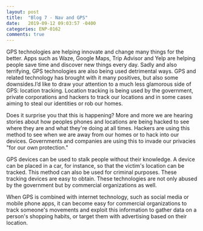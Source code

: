 ```yaml
---
layout: post
title:  "Blog 7 - Nav and GPS"
date:   2019-09-12 09:03:57 -0400
categories: ENP-0162
comments: true
---
```

GPS technologies are helping innovate and change many things for the better. Apps
such as Waze, Google Maps, Trip Advisor and Yelp are helping people save time and
discover new things every day.  Sadly and also terrifying, GPS technologies are also
being used detrimental ways.  GPS and related technology has brought with it many
positives, but also some downsides.I’d like to draw your attention to a much less
glamorous side of GPS: location tracking. Location tracking is being used by the
government, private corporations and hackers to track our locations and in some cases
aiming to steal our identities or rob our homes.

Does it surprise you that this is happening? More and more we are hearing stories
about how peoples phones and locations are being hacked to see where they are
and what they're doing at all times. Hackers are using this method to see when we
are away from our homes or to hack into our devices.  Governments and companies
are using this to invade our privacies "for our own protection."

GPS devices can be used to stalk people without their knowledge. A device can be
placed in a car, for instance, so that the victim's location can be tracked.
This method can also be used for criminal purposes. These tracking devices are
easy to obtain.  These technologies are not only abused by the government but by
commercial organizations as well.

When GPS is combined with internet technology, such as social media or mobile
phone apps, it can become easy for commercial organizations to track someone's
movements and exploit this information to gather data on a person's shopping
habits, or target them with advertising based on their location.
